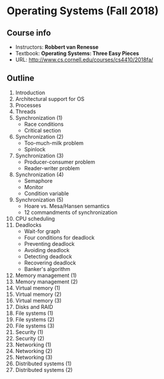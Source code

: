 # Operating Systems (Fall 2018)

## Course info

- Instructors: **Robbert van Renesse**
- Textbook: __Operating Systems: Three Easy Pieces__
- URL: http://www.cs.cornell.edu/courses/cs4410/2018fa/

## Outline

1. Introduction
2. Architectural support for OS
3. Processes
4. Threads
5. Synchronization (1)
   - Race conditions
   - Critical section
6. Synchronization (2)
   - Too-much-milk problem
   - Spinlock
7. Synchronization (3)
   - Producer-consumer problem
   - Reader-writer problem
8. Synchronization (4)
   - Semaphore
   - Monitor
   - Condition variable
9. Synchronization (5)
   - Hoare vs. Mesa/Hansen semantics
   - 12 commandments of synchronization
10. CPU scheduling
11. Deadlocks
    - Wait-for graph
    - Four conditions for deadlock
    - Preventing deadlock
    - Avoiding deadlock
    - Detecting deadlock
    - Recovering deadlock
    - Banker's algorithm
12. Memory management (1)
13. Memory management (2)
14. Virtual memory (1)
15. Virtual memory (2)
16. Virtual memory (3)
17. Disks and RAID
18. File systems (1)
19. File systems (2)
20. File systems (3)
21. Security (1)
22. Security (2)
23. Networking (1)
24. Networking (2)
25. Networking (3)
26. Distributed systems (1)
27. Distributed systems (2)
